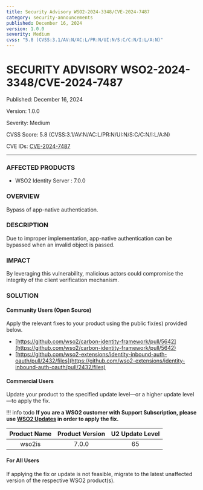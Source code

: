 ```yaml
---
title: Security Advisory WSO2-2024-3348/CVE-2024-7487
category: security-announcements
published: December 16, 2024
version: 1.0.0
severity: Medium
cvss: "5.8 (CVSS:3.1/AV:N/AC:L/PR:N/UI:N/S:C/C:N/I:L/A:N)"
---
```


# SECURITY ADVISORY WSO2-2024-3348/CVE-2024-7487

<p class="doc-info">Published: December 16, 2024</p>
<p class="doc-info">Version: 1.0.0</p>
<p class="doc-info">Severity: Medium</p>
<p class="doc-info">CVSS Score: 5.8 (CVSS:3.1/AV:N/AC:L/PR:N/UI:N/S:C/C:N/I:L/A:N)</p>
<p class="doc-info">CVE IDs: <a href="https://www.cve.org/CVERecord?id=CVE-2024-7487">CVE-2024-7487</a></p>

---

### AFFECTED PRODUCTS
* WSO2 Identity Server : 7.0.0


### OVERVIEW
Bypass of app-native authentication.


### DESCRIPTION
Due to improper implementation, app-native authentication can be bypassed when an invalid object is passed.


### IMPACT
By leveraging this vulnerability, malicious actors could compromise the integrity of the client verification mechanism.


### SOLUTION

#### Community Users (Open Source)
Apply the relevant fixes to your product using the public fix(es) provided below.

* [https://github.com/wso2/carbon-identity-framework/pull/5642](https://github.com/wso2/carbon-identity-framework/pull/5642)
* [https://github.com/wso2-extensions/identity-inbound-auth-oauth/pull/2432/files](https://github.com/wso2-extensions/identity-inbound-auth-oauth/pull/2432/files)

#### Commercial Users
Update your product to the specified update level—or a higher update level—to apply the fix.

!!! info todo
    **If you are a WSO2 customer with Support Subscription, please use [WSO2 Updates](https://wso2.com/updates/) in order to apply the fix.**

| Product Name | Product Version | U2 Update Level |
|:------------:|:---------------:|:---------------:|
| wso2is       | 7.0.0           | 65              |


#### For All Users
If applying the fix or update is not feasible, migrate to the latest unaffected version of the respective WSO2 product(s).
